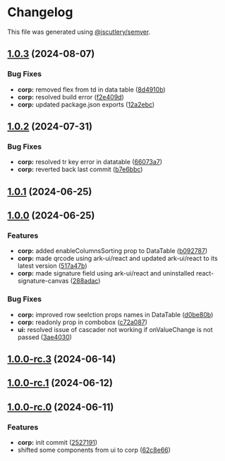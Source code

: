 # Changelog

This file was generated using [@jscutlery/semver](https://github.com/jscutlery/semver).

## [1.0.3](https://github.com/rhinobase/raftyui/compare/corp-1.0.2...corp-1.0.3) (2024-08-07)


### Bug Fixes

* **corp:** removed flex from td in data table ([8d4910b](https://github.com/rhinobase/raftyui/commit/8d4910b66d1a9dc8984ee49f2ac061c986ec3d32))
* **corp:** resolved build error ([f2e409d](https://github.com/rhinobase/raftyui/commit/f2e409d826a5de5e5e84a12c9dc6438109965bfb))
* **corp:** updated package.json exports ([12a2ebc](https://github.com/rhinobase/raftyui/commit/12a2ebcdd76c57e1c97520eded53fe80b1139a98))

## [1.0.2](https://github.com/rhinobase/raftyui/compare/corp-1.0.1...corp-1.0.2) (2024-07-31)


### Bug Fixes

* **corp:** resolved tr key error in datatable ([66073a7](https://github.com/rhinobase/raftyui/commit/66073a70af91f2b577de86fec57dcccff5462c7e))
* **corp:** reverted back last commit ([b7e6bbc](https://github.com/rhinobase/raftyui/commit/b7e6bbc53854cd759304a0036336755c2f16c6fb))

## [1.0.1](https://github.com/rhinobase/raftyui/compare/corp-1.0.0...corp-1.0.1) (2024-06-25)

## [1.0.0](https://github.com/rhinobase/raftyui/compare/corp-1.0.0-rc.3...corp-1.0.0) (2024-06-25)


### Features

* **corp:** added enableColumnsSorting prop to DataTable ([b092787](https://github.com/rhinobase/raftyui/commit/b09278747447ca980254c6ca7c17ac202cfa1258))
* **corp:** made qrcode using ark-ui/react and updated ark-ui/react to its latest version ([517a47b](https://github.com/rhinobase/raftyui/commit/517a47bc3b792fc9e0410e5c8cec6b5aeefffbbe))
* **corp:** made signature field using ark-ui/react and uninstalled react-signature-canvas ([288adac](https://github.com/rhinobase/raftyui/commit/288adacbe983141447fd840a2b1fed9103b621ea))


### Bug Fixes

* **corp:** improved row seelction props names in DataTable ([d0be80b](https://github.com/rhinobase/raftyui/commit/d0be80bfaee3e82a60ccc3d1b256fa28130afd6f))
* **corp:** readonly prop in combobox ([c72a087](https://github.com/rhinobase/raftyui/commit/c72a0871436aec7f0d31b42a980b0d514f2a8a3b))
* **ui:** resolved issue of cascader not working if onValueChange is not passed ([3ae4030](https://github.com/rhinobase/raftyui/commit/3ae40301639fe4436f6469de25e785ef895c0e3b))

## [1.0.0-rc.3](https://github.com/rhinobase/raftyui/compare/corp-1.0.0-rc.2...corp-1.0.0-rc.3) (2024-06-14)

## [1.0.0-rc.1](https://github.com/rhinobase/raftyui/compare/corp-1.0.0-rc.0...corp-1.0.0-rc.1) (2024-06-12)

## [1.0.0-rc.0](https://github.com/rhinobase/raftyui/compare/corp-0.1.13...corp-1.0.0-rc.0) (2024-06-11)


### Features

* **corp:** init commit ([2527191](https://github.com/rhinobase/raftyui/commit/25271914ea615b0fc6fd81efb1574b7e3df2e880))
* shifted some components from ui to corp ([62c8e66](https://github.com/rhinobase/raftyui/commit/62c8e66e59beebc905d54aa36c74f1220c3552a8))
